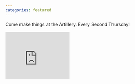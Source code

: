 ```yaml
---
categories: featured
---
```

<p>Come make things at the Artillery. Every Second Thursday!</p>
<div class='kickstarter'>
<iframe width="200" height="150" src="http:&#x2F;&#x2F;www.kickstarter.com&#x2F;projects&#x2F;1055944000&#x2F;breakers-end-a-graphic-novel&#x2F;widget&#x2F;video.html" frameborder="0"> </iframe>
</div>
